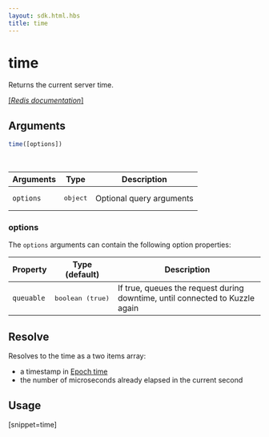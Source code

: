 ```yaml
---
layout: sdk.html.hbs
title: time
---
```


# time

Returns the current server time.

[[_Redis documentation_]](https://redis.io/commands/time)

## Arguments

```js
time([options])
```

<br/>

| Arguments    | Type    | Description |
|--------------|---------|-------------|
| ``options`` | <pre>object</pre> | Optional query arguments |

### options

The `options` arguments can contain the following option properties:

| Property   | Type (default)   | Description                       |
| ---------- | ------- | --------------------------------- |
| `queuable` | <pre>boolean (true)</pre> | If true, queues the request during downtime, until connected to Kuzzle again |

## Resolve

Resolves to the time as a two items array:

  *  a timestamp in [Epoch time](https://en.wikipedia.org/wiki/Unix_time)
  *  the number of microseconds already elapsed in the current second

## Usage

[snippet=time]

